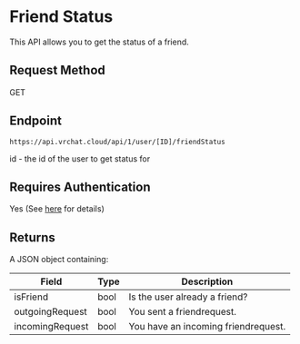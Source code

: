 # Friend Status

This API allows you to get the status of a friend.

## Request Method
GET

## Endpoint
    https://api.vrchat.cloud/api/1/user/[ID]/friendStatus

id - the id of the user to get status for

## Requires Authentication
Yes (See [here](Authorization.md) for details)

## Returns

A JSON object containing:

Field | Type | Description
------|------|------------
isFriend | bool | Is the user already a friend?
outgoingRequest | bool | You sent a friendrequest.
incomingRequest | bool | You have an incoming friendrequest.
